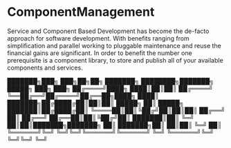 # ComponentManagement
Service and Component Based Development has become the de-facto approach for software development. With benefits ranging from simplification and parallel working to pluggable maintenance and reuse the financial gains are significant. In order to benefit the number one prerequisite is a component library, to store and publish all of your available components and services. 

███████╗███╗   ███╗██╗██╗     ███████╗    ████████╗███████╗ █████╗ ███╗   ███╗
██╔════╝████╗ ████║██║██║     ██╔════╝    ╚══██╔══╝██╔════╝██╔══██╗████╗ ████║
███████╗██╔████╔██║██║██║     █████╗         ██║   █████╗  ███████║██╔████╔██║
╚════██║██║╚██╔╝██║██║██║     ██╔══╝         ██║   ██╔══╝  ██╔══██║██║╚██╔╝██║
███████║██║ ╚═╝ ██║██║███████╗███████╗       ██║   ███████╗██║  ██║██║ ╚═╝ ██║
╚══════╝╚═╝     ╚═╝╚═╝╚══════╝╚══════╝       ╚═╝   ╚══════╝╚═╝  ╚═╝╚═╝     ╚═╝
                                                                              
